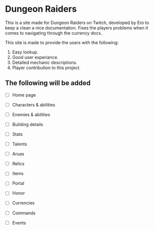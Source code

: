 # Dungeon Raiders

This is a site made for Dungeon Raiders on Twitch, developed by Ero to keep a clean a nice documentation. Fixes the players problems when it comes to navigating through the currency docs.

This site is made to provide the users with the following:
1. Easy lookup.
2. Good user experiance.
3. Detailed mechanic descriptions.
4. Player contribution to this project.

## The following will be added
- [ ] Home page
- [ ] Characters & abilities
- [ ] Enemies & abilities
- [ ] Building details
- [ ] Stats
- [ ] Talents
- [ ] Aruas
- [ ] Relics
- [ ] Items
- [ ] Portal
- [ ] Honor
- [ ] Currencies
- [ ] Commands
- [ ] Events


